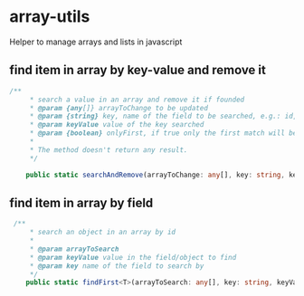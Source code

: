 # array-utils
Helper to manage arrays and lists in javascript

## find item in array by key-value and remove it



``` typescript
/**
     * search a value in an array and remove it if founded
     * @param {any[]} arrayToChange to be updated
     * @param {string} key, name of the field to be searched, e.g.: id, name
     * @param keyValue value of the key searched
     * @param {boolean} onlyFirst, if true only the first match will be deleted. Better for performances.
     *
     * The method doesn't return any result.
     */

    public static searchAndRemove(arrayToChange: any[], key: string, keyValue: any, onlyFirst?: boolean): void
```


## find item in array by field

``` typescript
 /**
     * search an object in an array by id
     *
     * @param arrayToSearch
     * @param keyValue value in the field/object to find
     * @param key name of the field to search by
     */
    public static findFirst<T>(arrayToSearch: any[], key: string, keyValue: any): T | null
```

